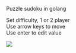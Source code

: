 Puzzle sudoku in golang

Set difficulty, 1 or 2 player<br>
Use arrow keys to move <br>
Use enter to edit value

<img src="https://github.com/brenrecorder/puzzlesudoku/assets/132142660/fcc9d37c-ee64-4feb-a5bd-f997952d40ec"></img>

